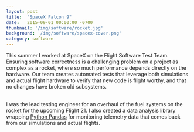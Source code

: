 ```yaml
---
layout: post
title:  "SpaceX Falcon 9"
date:   2015-09-01 00:00:00 -0700
thumbnail: '/img/software/rocket.jpg'
background: '/img/software/spacex-cover.png'
category: software
---
```

This summer I worked at SpaceX on the Flight Software Test Team. Ensuring software correctness is a challenging problem on a project as complex as a rocket, where so much performance depends directly on the hardware. Our team creates automated tests that leverage both simulations and actual flight hardware to verify that new code is flight worthy, and that no changes have broken old subsystems. <br><br>

I was the lead testing engineer for an overhaul of the fuel systems on the rocket for the upcoming Flight 21. I also created a data analysis library wrapping <a href="http://pandas.pydata.org/">Python Pandas</a> for monitoring telemetry data that comes back from our simulations and actual flights.  